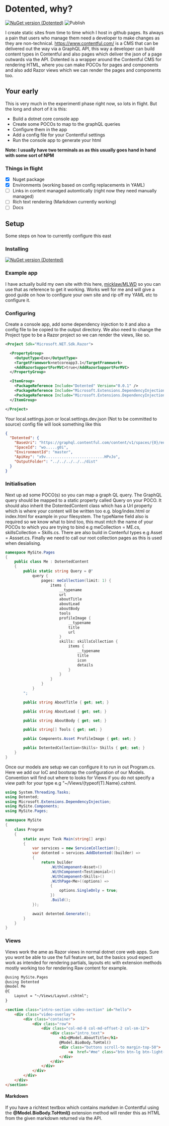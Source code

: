 # Dotented, why?
[![NuGet version (Dotented)](https://img.shields.io/nuget/v/Dotented.svg?style=flat-square)](https://www.nuget.org/packages/Dotented/)
![Publish](https://github.com/micklaw/Dotented/workflows/Publish/badge.svg)

I create static sites from time to time which I host in github pages. Its always a pain that users who manage them need a developer to make changes as they are non-technical. https://www.contentful.com/ is a CMS that can be delivered out the way via a GraphQL API, this way a developer can build content types in Contentful and also pages which deliver the json of a page outwards via the API. Dotented is a wrapper around the Contentful CMS for rendering HTML, where you can make POCOs for pages and components and also add Razor views which we can render the pages and components too.

## Your early
This is very much in the experimentl phase right now, so lots in flight. But the long and short of it is this:

- Build a dotnet core console app
- Create some POCOs to map to the graphQL queries
- Configure them in the app
- Add a config file for your Contentful settings
- Run the console app to generate your html

**Note: I usually have two terminals as as this usually goes hand in hand with some sort of NPM**

### Things in flight

- [x] Nuget package
- [x] Environments (working based on config replacements in YAML)
- [ ] Links in content managed automtically (right now they need manually managed)
- [ ] Rich text rendering (Markdown currently working)
- [ ] Docs

## Setup

Some steps on how to currently configure this east

### Installing
[![NuGet version (Dotented)](https://img.shields.io/nuget/v/Dotented.svg?style=flat-square)](https://www.nuget.org/packages/Dotented/)

### Example app
I have actually build my own site with this here, [micklaw/MLWD](https://github.com/micklaw/MLWD) so you can use that as reference to get it working. Works well for me and will give a good guide on how to configure your own site and rip off my YAML etc to configure it.

### Configuring

Create a console app, add some dependency injection to it and also a config file to be copied to the output directory. We also need to change the Project type to be a Razor project so we can render the views, like so.

```xml
<Project Sdk="Microsoft.NET.Sdk.Razor">

  <PropertyGroup>
    <OutputType>Exe</OutputType>
    <TargetFramework>netcoreapp3.1</TargetFramework>
    <AddRazorSupportForMVC>true</AddRazorSupportForMVC>
  </PropertyGroup>

  <ItemGroup>
    <PackageReference Include="Dotented" Version="0.0.1" />
    <PackageReference Include="Microsoft.Extensions.DependencyInjection" Version="3.1.9" />
    <PackageReference Include="Microsoft.Extensions.DependencyInjection.Abstractions" Version="3.1.9" />
  </ItemGroup>

</Project>
```

Your local.settings.json or local.settings.dev.json (Not to be committed to source) config file will look something like this

```json
{
  "Dotented": {
    "BaseUri": "https://graphql.contentful.com/content/v1/spaces/{0}/environments/{1}",
    "SpaceId": "wo.....g0i",
    "EnvironmentId": "master",
    "ApiKey": "x9v..........................HPvJo",
    "OutputFolder": "../../../../../dist"
  }
}
```

### Initialisation

Next up ad some POCO(s) so you can map a graph QL query. The GraphQL query should be mapped to a static property called Query on your POCO. It should also inherit the DotentedContent class which has a Url property which is where your content will be written too e.g. blog/index.html or index.html for example in your filesystem. The typeName field also is required so we know what to bind too, this must mtch the name of your POCOs to which you are trying to bind e.g meCollection = ME.cs, skillsCollection = Skills.cs. There are also build in Contenful types e.g Asset = Assset.cs. Finally we need to call our root collection pages as this is used when desialising.

```csharp
namespace MySite.Pages
{
    public class Me : DotentedContent
    {
        public static string Query = @"
            query {
                pages: meCollection(limit: 1) {
                    items {
                        __typename
                        url
                        aboutTitle
                        aboutLead
                        aboutBody
                        tools
                        profileImage {
                            __typename
                            title
                            url
                        }
                        skills: skillsCollection {
                            items {
                                __typename
                                title
                                icon
                                details
                            }
                        }
                    }
                }
            }
        ";

        public string AboutTitle { get; set; }

        public string AboutLead { get; set; }

        public string AboutBody { get; set; }

        public string[] Tools { get; set; }

        public Components.Asset ProfileImage { get; set; }

        public DotentedCollection<Skills> Skills { get; set; }
    }
}
```

Once our models are setup we can configure it to run in out Program.cs. Here we add our IoC and bootsrap the configuration of our Models. Convention will find out where to looks for Views if you do not specify a view path for your type e.g "~/Views/{typeof(T).Name}.cshtml.

```csharp
using System.Threading.Tasks;
using Dotented;
using Microsoft.Extensions.DependencyInjection;
using MySite.Components;
using MySite.Pages;

namespace MySite
{
    class Program
    {
        static async Task Main(string[] args)
        {
            var services = new ServiceCollection();
            var dotented = services.AddDotented((builder) => 
            {
                return builder
                    .WithComponent<Asset>()
                    .WithComponent<Testimonial>()
                    .WithComponent<Skills>()
                    .WithPage<Me>((options) => 
                    {
                        options.SingleOnly = true;
                    })
                    .Build();
            });

            await dotented.Generate();
        }
    }
}
```

### Views

Views work the ame as Razor views in normal dotnet core web apps. Sure you wont be able to use the full feature set, but the basics youd expect work as intended for rendering partials, layouts etc with extension methods mostly working too for rendering Raw content for example.

```html
@using MySite.Pages
@using Dotented
@model Me
@{
    Layout = "~/Views/Layout.cshtml";
}

<section class="intro-section video-section" id="hello">
    <div class="video-overlay">
        <div class="container"> 
            <div class="row">
                <div class="col-md-8 col-md-offset-2 col-sm-12">
                    <div class="intro_text"> 
                        <h1>@Model.AboutTitle</h1>
                        @Model.BioBody.ToHtml()
                        <div class="buttons scroll-to margin-top-50">
                            <a  href="#me" class="btn btn-lg btn-light-dark ">A bit about me<i class="fa fa-angle-down"></i></a>
                        </div>
                    </div> 
                </div>
            </div>
        </div>
    </div>
</section>
```

#### Markdown

If you have a richtext textbox which contains markdwn in Contentful using the **@Model.BioBody.ToHtml()** extension method will render this as HTML from the given markdown returned via the API.
